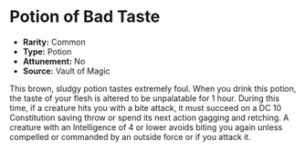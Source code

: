 # Potion of Bad Taste

- **Rarity:** Common
- **Type:** Potion
- **Attunement:** No
- **Source:** Vault of Magic

This brown, sludgy potion tastes extremely foul. When you drink this potion, the taste of your flesh is altered to be unpalatable for 1 hour. During this time, if a creature hits you with a bite attack, it must succeed on a DC 10 Constitution saving throw or spend its next action gagging and retching. A creature with an Intelligence of 4 or lower avoids biting you again unless compelled or commanded by an outside force or if you attack it.
